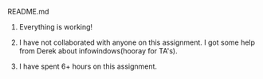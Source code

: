 README.md

1. Everything is working!

2. I have not collaborated with anyone on this assignment. I got some help from Derek about infowindows(hooray for TA's).

3. I have spent 6+ hours on this assignment.